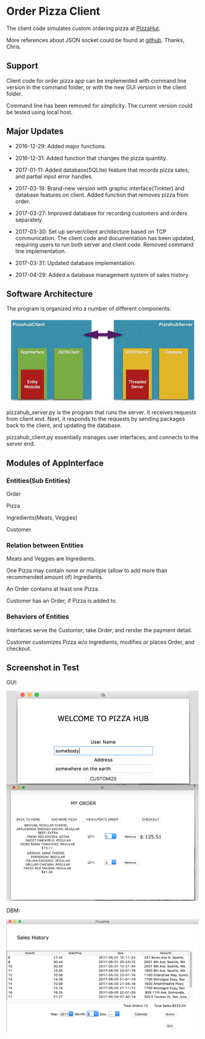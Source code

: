 
# Order Pizza Client

The client code simulates custom ordering pizza at [PizzaHut](https://www.pizzahut.com/#/pizza/create-your-own).

More references about JSON socket could be found at [github](https://github.com/chris-piekarski/python-json-socket). Thanks, Chris.


## Support

Client code for order pizza app can be implemented with command line version in the command folder, or with the new GUI version in the client folder.

Command line has been removed for simplicity. The current version could be tested using local host.


## Major Updates

* 2016-12-29: Added major functions.

* 2016-12-31: Added function that changes the pizza quantity. 

* 2017-01-11: Added database(SQLite) feature that records pizza sales, and partial input error handles.

* 2017-03-19: Brand-new version with graphic interface(Tinkter) and database features on client. Added function that removes pizza from order.

* 2017-03-27: Improved database for recording customers and orders separately. 

* 2017-03-30: Set up server/client architecture based on TCP communication. The client code and documentation has been updated, requiring users to run both server and client code. Removed command line implementation.

* 2017-03-31: Updated database implementation.

* 2017-04-29: Added a database management system of sales history.


## Software Architecture

The program is organized into a number of different components:

![swa_pic](screenshots/swarchitecture.png)

pizzahub_server.py is the program that runs the server. It receives requests from client end. Next, it responds to the requests by sending packages back to the client, and updating the database.

pizzahub_client.py essentially manages user interfaces, and connects to the server end.



## Modules of AppInterface

### Entities(Sub Entities)

Order

Pizza

Ingredients(Meats, Veggies)

Customer

### Relation between Entities

Meats and Veggies are Ingredients.

One Pizza may contain none or multiple (allow to add more than recommended amount of) Ingredients.

An Order contains at least one Pizza.

Customer has an Order, if Pizza is added to.


### Behaviors of Entities

Interfaces serve the Customer, take Order, and render the payment detail.

Customer customizes Pizza w/o Ingredients, modifies or places Order, and checkout.


## Screenshot in Test

GUI:

![gui_pic](screenshots/gui.png)

DBM:

![dbm_pic](screenshots/dbm.png)

